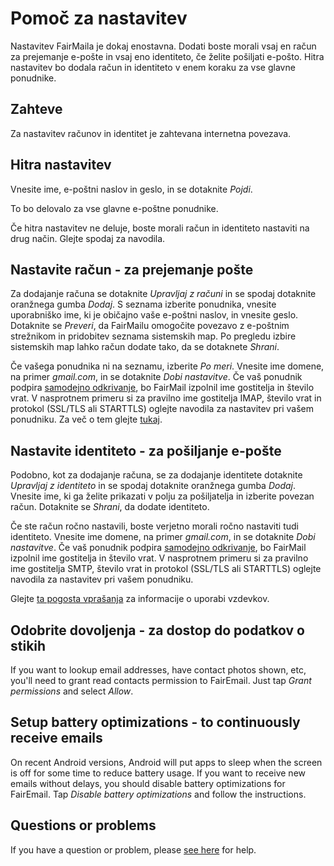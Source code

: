 # Pomoč za nastavitev

Nastavitev FairMaila je dokaj enostavna. Dodati boste morali vsaj en račun za prejemanje e-pošte in vsaj eno identiteto, če želite pošiljati e-pošto. Hitra nastavitev bo dodala račun in identiteto v enem koraku za vse glavne ponudnike.

## Zahteve

Za nastavitev računov in identitet je zahtevana internetna povezava.

## Hitra nastavitev

Vnesite ime, e-poštni naslov in geslo, in se dotaknite *Pojdi*.

To bo delovalo za vse glavne e-poštne ponudnike.

Če hitra nastavitev ne deluje, boste morali račun in identiteto nastaviti na drug način. Glejte spodaj za navodila.

## Nastavite račun - za prejemanje pošte

Za dodajanje računa se dotaknite *Upravljaj z računi* in se spodaj dotaknite oranžnega gumba *Dodaj*. S seznama izberite ponudnika, vnesite uporabniško ime, ki je običajno vaše e-poštni naslov, in vnesite geslo. Dotaknite se *Preveri*, da FairMailu omogočite povezavo z e-poštnim strežnikom in pridobitev seznama sistemskih map. Po pregledu izbire sistemskih map lahko račun dodate tako, da se dotaknete *Shrani*.

Če vašega ponudnika ni na seznamu, izberite *Po meri*. Vnesite ime domene, na primer *gmail.com*, in se dotaknite *Dobi nastavitve*. Če vaš ponudnik podpira [samodejno odkrivanje](https://tools.ietf.org/html/rfc6186), bo FairMail izpolnil ime gostitelja in število vrat. V nasprotnem primeru si za pravilno ime gostitelja IMAP, število vrat in protokol (SSL/TLS ali STARTTLS) oglejte navodila za nastavitev pri vašem ponudniku. Za več o tem glejte [tukaj](https://github.com/M66B/FairEmail/blob/master/FAQ.md#authorizing-accounts).

## Nastavite identiteto - za pošiljanje e-pošte

Podobno, kot za dodajanje računa, se za dodajanje identitete dotaknite *Upravljaj z identiteto* in se spodaj dotaknite oranžnega gumba *Dodaj*. Vnesite ime, ki ga želite prikazati v polju za pošiljatelja in izberite povezan račun. Dotaknite se *Shrani*, da dodate identiteto.

Če ste račun ročno nastavili, boste verjetno morali ročno nastaviti tudi identiteto. Vnesite ime domene, na primer *gmail.com*, in se dotaknite *Dobi nastavitve*. Če vaš ponudnik podpira [samodejno odkrivanje](https://tools.ietf.org/html/rfc6186), bo FairMail izpolnil ime gostitelja in število vrat. V nasprotnem primeru si za pravilno ime gostitelja SMTP, število vrat in protokol (SSL/TLS ali STARTTLS) oglejte navodila za nastavitev pri vašem ponudniku.

Glejte [ta pogosta vprašanja](https://github.com/M66B/FairEmail/blob/master/FAQ.md#FAQ9) za informacije o uporabi vzdevkov.

## Odobrite dovoljenja - za dostop do podatkov o stikih

If you want to lookup email addresses, have contact photos shown, etc, you'll need to grant read contacts permission to FairEmail. Just tap *Grant permissions* and select *Allow*.

## Setup battery optimizations - to continuously receive emails

On recent Android versions, Android will put apps to sleep when the screen is off for some time to reduce battery usage. If you want to receive new emails without delays, you should disable battery optimizations for FairEmail. Tap *Disable battery optimizations* and follow the instructions.

## Questions or problems

If you have a question or problem, please [see here](https://github.com/M66B/FairEmail/blob/master/FAQ.md) for help.